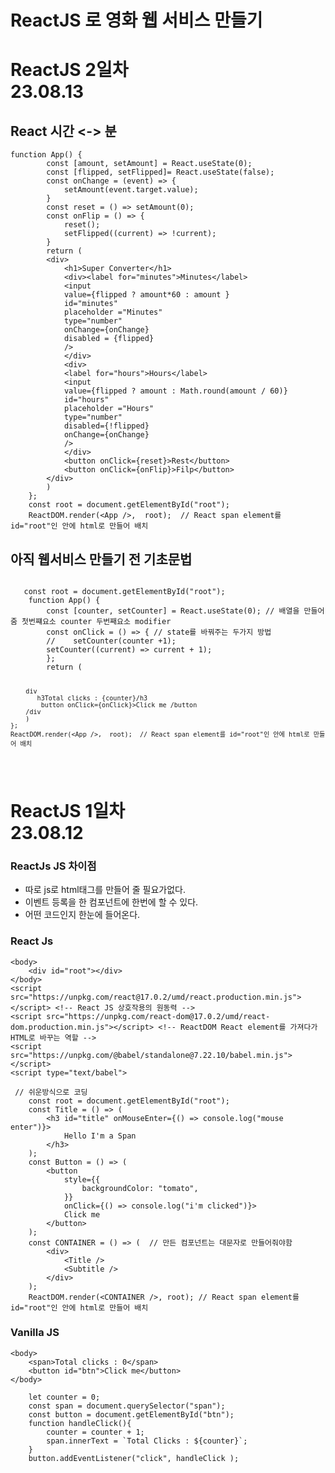 # ReactJS 로 영화 웹 서비스 만들기
<h1>ReactJS 2일차<br>23.08.13</h1>
<h2>React 시간 <-> 분 </h2>

```
function App() { 
        const [amount, setAmount] = React.useState(0);
        const [flipped, setFlipped]= React.useState(false);
        const onChange = (event) => {
            setAmount(event.target.value);
        }
        const reset = () => setAmount(0);
        const onFlip = () => {
            reset();
            setFlipped((current) => !current);
        }
        return (
        <div>
            <h1>Super Converter</h1>
            <div><label for="minutes">Minutes</label>
            <input 
            value={flipped ? amount*60 : amount } 
            id="minutes" 
            placeholder ="Minutes"  
            type="number"
            onChange={onChange}
            disabled = {flipped}
            />
            </div>
            <div>
            <label for="hours">Hours</label>
            <input 
            value={flipped ? amount : Math.round(amount / 60)}
            id="hours" 
            placeholder ="Hours" 
            type="number"
            disabled={!flipped}
            onChange={onChange}
            />
            </div>
            <button onClick={reset}>Rest</button>
            <button onClick={onFlip}>Filp</button>
        </div>
        )
    };
    const root = document.getElementById("root");
    ReactDOM.render(<App />,  root);  // React span element를 id="root"인 안에 html로 만들어 배치
```

<h2>아직 웹서비스 만들기 전 기초문법</h2>
<pre><code>
   const root = document.getElementById("root");
    function App() { 
        const [counter, setCounter] = React.useState(0); // 배열을 만들어줌 첫번쨰요소 counter 두번째요소 modifier
        const onClick = () => { // state를 바꿔주는 두가지 방법
        //    setCounter(counter +1);
        setCounter((current) => current + 1);
        };
        return (
        
        div
           h3Total clicks : {counter}/h3
            button onClick={onClick}>Click me /button
        /div
        )
    };
    ReactDOM.render(<App />,  root);  // React span element를 id="root"인 안에 html로 만들어 배치

</code></pre>

<h1>ReactJS 1일차<br>23.08.12</h1>
<h3>ReactJs JS 차이점</h3>
<ul>
<li> 따로 js로 html태그를 만들어 줄 필요가없다. </li>
<li> 이벤트 등록을 한 컴포넌트에 한번에 할 수 있다.</li>
<li> 어떤 코드인지 한눈에 들어온다.</li>
</ul>

<h3>React Js</h3>

```
<body>
    <div id="root"></div>
</body>
<script src="https://unpkg.com/react@17.0.2/umd/react.production.min.js"></script> <!-- React JS 상호작용의 원동력 -->
<script src="https://unpkg.com/react-dom@17.0.2/umd/react-dom.production.min.js"></script> <!-- ReactDOM React element를 가져다가 HTML로 바꾸는 역할 -->
<script src="https://unpkg.com/@babel/standalone@7.22.10/babel.min.js"></script>
<script type="text/babel">

 // 쉬운방식으로 코딩
    const root = document.getElementById("root");
    const Title = () => (
        <h3 id="title" onMouseEnter={() => console.log("mouse enter")}>
            Hello I'm a Span
        </h3>
    );
    const Button = () => (
        <button
            style={{
                backgroundColor: "tomato",
            }}
            onClick={() => console.log("i'm clicked")}>
            Click me
        </button>
    );
    const CONTAINER = () => (  // 만든 컴포넌트는 대문자로 만들어줘야함
        <div>
            <Title />
            <Subtitle />
        </div>
    );
    ReactDOM.render(<CONTAINER />, root); // React span element를 id="root"인 안에 html로 만들어 배치
```

<h3>Vanilla JS</h3>

```
<body>
    <span>Total clicks : 0</span>
    <button id="btn">Click me</button>
</body>

    let counter = 0;
    const span = document.querySelector("span");
    const button = document.getElementById("btn");
    function handleClick(){
        counter = counter + 1;
        span.innerText = `Total Clicks : ${counter}`;
    }
    button.addEventListener("click", handleClick );
```
